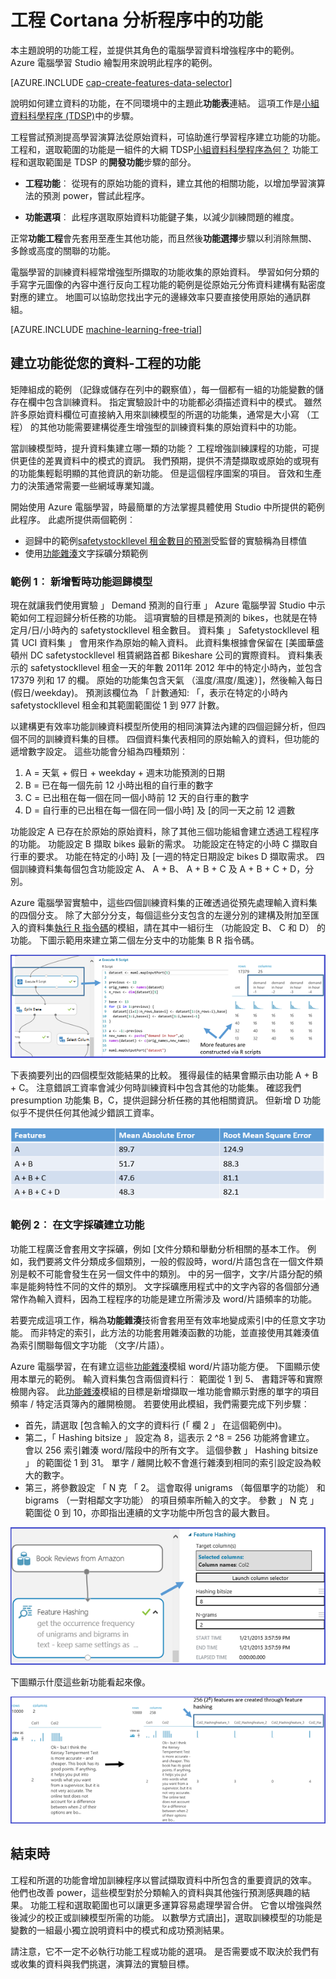 <properties
    pageTitle="工程 Cortana 分析程序中的功能 |Microsoft Azure" 
    description="說明的功能工程，並提供其角色的電腦學習資料增強程序中的範例。"
    services="machine-learning"
    documentationCenter=""
    authors="bradsev"
    manager="jhubbard"
    editor="cgronlun"/>

<tags
    ms.service="machine-learning"
    ms.workload="data-services"
    ms.tgt_pltfrm="na"
    ms.devlang="na"
    ms.topic="article"
    ms.date="09/19/2016"
    ms.author="zhangya;bradsev" />


# <a name="feature-engineering-in-the-cortana-analytics-process"></a>工程 Cortana 分析程序中的功能 

本主題說明的功能工程，並提供其角色的電腦學習資料增強程序中的範例。 Azure 電腦學習 Studio 繪製用來說明此程序的範例。 

[AZURE.INCLUDE [cap-create-features-data-selector](../../includes/cap-create-features-selector.md)]

說明如何建立資料的功能，在不同環境中的主題此**功能表**連結。 這項工作是[小組資料科學程序 (TDSP)](https://azure.microsoft.com/documentation/learning-paths/cortana-analytics-process/)中的步驟。

工程嘗試預測提高學習演算法從原始資料，可協助進行學習程序建立功能的功能。 工程和，選取範圍的功能是一組件的大綱 TDSP[小組資料科學程序為何？](data-science-process-overview.md) 功能工程和選取範圍是 TDSP 的**開發功能**步驟的部分。 

* **工程功能**︰ 從現有的原始功能的資料，建立其他的相關功能，以增加學習演算法的預測 power，嘗試此程序。

* **功能選項**︰ 此程序選取原始資料功能鍵子集，以減少訓練問題的維度。

正常**功能工程**會先套用至產生其他功能，而且然後**功能選擇**步驟以利消除無關、 多餘或高度的關聯的功能。

電腦學習的訓練資料經常增強型所擷取的功能收集的原始資料。 學習如何分類的手寫字元圖像的內容中進行反向工程功能的範例是從原始元分佈資料建構有點密度對應的建立。 地圖可以協助您找出字元的邊緣效率只要直接使用原始的通訊群組。


[AZURE.INCLUDE [machine-learning-free-trial](../../includes/machine-learning-free-trial.md)]


## <a name="creating-features-from-your-data---feature-engineering"></a>建立功能從您的資料-工程的功能

矩陣組成的範例 （記錄或儲存在列中的觀察值），每一個都有一組的功能變數的儲存在欄中包含訓練資料。 指定實驗設計中的功能都必須描述資料中的模式。 雖然許多原始資料欄位可直接納入用來訓練模型的所選的功能集，通常是大小寫 （工程） 的其他功能需要建構從產生增強型的訓練資料集的原始資料中的功能。

當訓練模型時，提升資料集建立哪一類的功能？ 工程增強訓練課程的功能，可提供更佳的差異資料中的模式的資訊。 我們預期，提供不清楚擷取或原始的或現有的功能集輕鬆明顯的其他資訊的新功能。 但是這個程序圖案的項目。 音效和生產力的決策通常需要一些網域專業知識。

開始使用 Azure 電腦學習，時最簡單的方法掌握具體使用 Studio 中所提供的範例此程序。 此處所提供兩個範例︰

* 迴歸中的範例[safetystockllevel 租金數目的預測](http://gallery.cortanaintelligence.com/Experiment/Regression-Demand-estimation-4)受監督的實驗稱為目標值
* 使用[功能雜湊](https://msdn.microsoft.com/library/azure/c9a82660-2d9c-411d-8122-4d9e0b3ce92a/)文字採礦分類範例

### <a name="example-1-adding-temporal-features-for-regression-model"></a>範例 1︰ 新增暫時功能迴歸模型 ###

現在就讓我們使用實驗 」 Demand 預測的自行車 」 Azure 電腦學習 Studio 中示範如何工程迴歸分析任務的功能。 這項實驗的目標是預測的 bikes，也就是在特定月/日/小時內的 safetystockllevel 租金數目。 資料集 」 Safetystockllevel 租賃 UCI 資料集 」 會用來作為原始的輸入資料。 此資料集根據會保留在 [美國華盛頓州 DC safetystockllevel 租賃網路首都 Bikeshare 公司的實際資料。 資料集表示的 safetystockllevel 租金一天的年數 2011年 2012 年中的特定小時內，並包含 17379 列和 17 的欄。 原始的功能集包含天氣 （溫度/濕度/風速）]，然後輸入每日 (假日/weekday)。 預測該欄位為 「 計數通知: 「，表示在特定的小時內 safetystockllevel 租金和其範圍範圍從 1 到 977 計數。

以建構更有效率功能訓練資料模型所使用的相同演算法內建的四個迴歸分析，但四個不同的訓練資料集的目標。 四個資料集代表相同的原始輸入的資料，但功能的遞增數字設定。 這些功能會分組為四種類別︰

1. A = 天氣 + 假日 + weekday + 週末功能預測的日期
2. B = 已在每一個先前 12 小時出租的自行車的數字
3. C = 已出租在每一個在同一個小時前 12 天的自行車的數字
4. D = 自行車的已出租在每一個在同一個小時] 及 [的同一天之前 12 週數

功能設定 A 已存在於原始的原始資料，除了其他三個功能組會建立透過工程程序的功能。 功能設定 B 擷取 bikes 最新的需求。 功能設定在特定的小時 C 擷取自行車的要求。 功能在特定的小時] 及 [一週的特定日期設定 bikes D 擷取需求。 四個訓練資料集每個包含功能設定 A、 A + B、 A + B + C 及 A + B + C + D，分別。

Azure 電腦學習實驗中，這些四個訓練資料集的正確透過從預先處理輸入資料集的四個分支。 除了大部分分支，每個這些分支包含的左邊分別的建構及附加至匯入的資料集[執行 R 指令碼](https://msdn.microsoft.com/library/azure/30806023-392b-42e0-94d6-6b775a6e0fd5/)的模組，請在其中一組衍生 （功能設定 B、 C 和 D） 的功能。 下圖示範用來建立第二個左分支中的功能集 B R 指令碼。

![建立的功能](./media/machine-learning-data-science-create-features/addFeature-Rscripts.png)

下表摘要列出的四個模型效能結果的比較。 獲得最佳的結果會顯示由功能 A + B + C。 注意錯誤工資率會減少何時訓練資料中包含其他的功能集。 確認我們 presumption 功能集 B，C，提供迴歸分析任務的其他相關資訊。 但新增 D 功能似乎不提供任何其他減少錯誤工資率。

![比較結果](./media/machine-learning-data-science-create-features/result1.png)

### <a name="example2"></a>範例 2︰ 在文字採礦建立功能  

功能工程廣泛會套用文字採礦，例如 [文件分類和舉動分析相關的基本工作。 例如，我們要將文件分類成多個類別，一般的假設時，word/片語包含在一個文件類別是較不可能會發生在另一個文件中的類別。 中的另一個字，文字/片語分配的頻率是能夠特性不同的文件的類別。 文字採礦應用程式中的文字內容的各個部分通常作為輸入資料，因為工程程序的功能是建立所需涉及 word/片語頻率的功能。

若要完成這項工作，稱為**功能雜湊**技術會套用至有效率地變成索引中的任意文字功能。 而非特定的索引，此方法的功能套用雜湊函數的功能，並直接使用其雜湊值為索引關聯每個文字功能 （文字/片語）。

Azure 電腦學習，在有建立這些[功能雜湊](https://msdn.microsoft.com/library/azure/c9a82660-2d9c-411d-8122-4d9e0b3ce92a/)模組 word/片語功能方便。 下圖顯示使用本單元的範例。 輸入資料集包含兩個資料行︰ 範圍從 1 到 5、 書籍評等和實際檢閱內容。 此[功能雜湊](https://msdn.microsoft.com/library/azure/c9a82660-2d9c-411d-8122-4d9e0b3ce92a/)模組的目標是新增擷取一堆功能會顯示對應的單字的項目頻率 / 特定活頁簿內的離開檢閱。 若要使用此模組，我們需要完成下列步驟︰

* 首先，請選取 [包含輸入的文字的資料行 (「 欄 2 」 在這個範例中)。
* 第二，「 Hashing bitsize 」 設定為 8，這表示 2 ^8 = 256 功能將會建立。 會以 256 索引雜湊 word/階段中的所有文字。 這個參數 」 Hashing bitsize 」 的範圍從 1 到 31。 單字 / 離開比較不會進行雜湊到相同的索引設定設為較大的數字。
* 第三，將參數設定 「 N 克 「 2。 這會取得 unigrams （每個單字的功能） 和 bigrams （一對相鄰文字功能） 的項目頻率所輸入的文字。 參數 」 N 克 」 範圍從 0 到 10，亦即指出連續的文字功能中所包含的最大數目。  

![「 功能 Hashing 」 模組](./media/machine-learning-data-science-create-features/feature-Hashing1.png)

下圖顯示什麼這些新功能看起來像。

![「 功能 Hashing 」 範例](./media/machine-learning-data-science-create-features/feature-Hashing2.png)


## <a name="conclusion"></a>結束時

工程和所選的功能會增加訓練程序以嘗試擷取資料中所包含的重要資訊的效率。 他們也改善 power，這些模型對於分類輸入的資料與其他強行預測感興趣的結果。 功能工程和選取範圍也可以讓更多運算容易處理學習合併。 它會以增強與然後減少的校正或訓練模型所需的功能。 以數學方式讀出]，選取訓練模型的功能是變數的一組最小獨立說明資料中的模式和成功預測結果。

請注意，它不一定不必執行功能工程或功能的選項。 是否需要或不取決於我們有或收集的資料與我們挑選，演算法的實驗目標。
 

